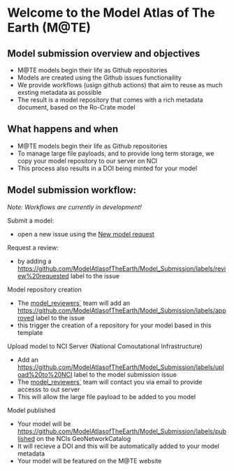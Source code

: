# Welcome to the Model Atlas of The Earth (M@TE)

## Model submission overview and objectives

* M@TE models begin their life as Github repositories
* Models are created using the Github issues functionaility
* We provide workflows (usign github actions) that aim to reuse as much exsting metadata as possible
* The result is a model repository that comes with a rich metadata document, based on the Ro-Crate model

## What happens and when

*  M@TE models begin their life as Github repositories
*  To manage large file payloads, and to provide long term storage,  we copy your model repository to our server on NCI
*  This process also results in a DOI being minted for your model

## Model submission workflow:

_Note: Workflows are currently in development!_

Submit a model: 
* open a new issue using the [New model request](https://github.com/ModelAtlasofTheEarth/Model_Submission/issues/new/choose)

Request a review:
* by adding a https://github.com/ModelAtlasofTheEarth/Model_Submission/labels/review%20requested label to the issue

Model repository creation
* The [model_reviewers`](https://github.com/orgs/ModelAtlasofTheEarth/teams/model_reviewers) team will add an https://github.com/ModelAtlasofTheEarth/Model_Submission/labels/approved label to the issue
* this trigger the creation of a repository for your model based in this template

Upload model to NCI Server (National Comoutational Infrastructure) 
* Add an https://github.com/ModelAtlasofTheEarth/Model_Submission/labels/upload%20to%20NCI label to the model submission issue
* The [model_reviewers`](https://github.com/orgs/ModelAtlasofTheEarth/teams/model_reviewers) team will contact you via email to provide accesss to out server
* This will allow the large file payload to be added to you model

Model published
* Your model will be https://github.com/ModelAtlasofTheEarth/Model_Submission/labels/published on the NCIs GeoNetworkCatalog
* It will recieve a DOI and this will be automatically added to your model metadata
* Your model will be featured on the M@TE website
